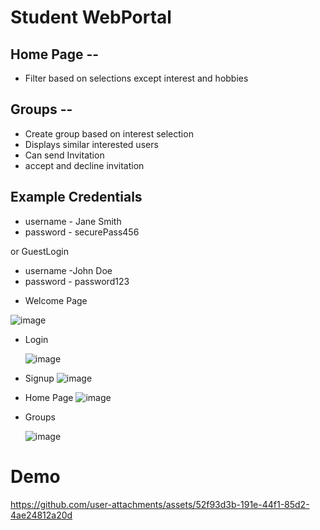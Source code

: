 # Student WebPortal 

## Home Page  -- 

 - Filter based on selections except interest and hobbies

## Groups --
 - Create group based on interest selection
 - Displays similar interested users
 - Can send Invitation
 - accept and decline invitation

 ## Example Credentials 
  - username - Jane Smith
  - password - securePass456

   or GuestLogin
  - username -John Doe
  - password - password123

* Welcome Page
      
![image](https://github.com/user-attachments/assets/b91b0220-75e2-4c6c-abbc-9d7a14897044)

* Login

  ![image](https://github.com/user-attachments/assets/38d02416-ef2f-4d0a-b959-dc7984bf9cc7)
  
* Signup
  ![image](https://github.com/user-attachments/assets/efa10c25-5d04-42aa-aca3-3c0ad5e3bfea)

* Home Page
![image](https://github.com/user-attachments/assets/faef0e57-edfa-45a2-975c-0c71f4508bd5)

* Groups

  ![image](https://github.com/user-attachments/assets/ee95792e-33a3-47aa-93fa-0db1754e3fc3)

# Demo 

https://github.com/user-attachments/assets/52f93d3b-191e-44f1-85d2-4ae24812a20d


  

